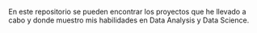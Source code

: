 En este repositorio se pueden encontrar los proyectos que he llevado a cabo y donde muestro mis habilidades en Data Analysis y Data Science.
